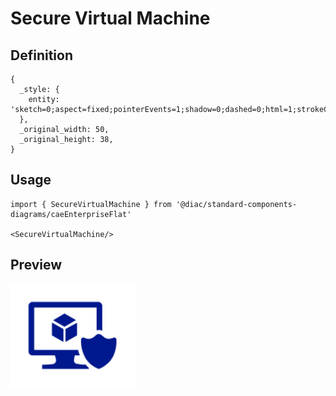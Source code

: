 # Secure Virtual Machine

## Definition

```
{
  _style: { 
    entity: 'sketch=0;aspect=fixed;pointerEvents=1;shadow=0;dashed=0;html=1;strokeColor=none;labelPosition=center;verticalLabelPosition=bottom;verticalAlign=top;align=center;fillColor=#00188D;shape=mxgraph.mscae.enterprise.secure_virtual_machine',
  },
  _original_width: 50,
  _original_height: 38,
}
```

## Usage

```
import { SecureVirtualMachine } from '@diac/standard-components-diagrams/caeEnterpriseFlat'

<SecureVirtualMachine/>
```

## Preview

<img src="./secure-virtual-machine.png" width="200"/>
